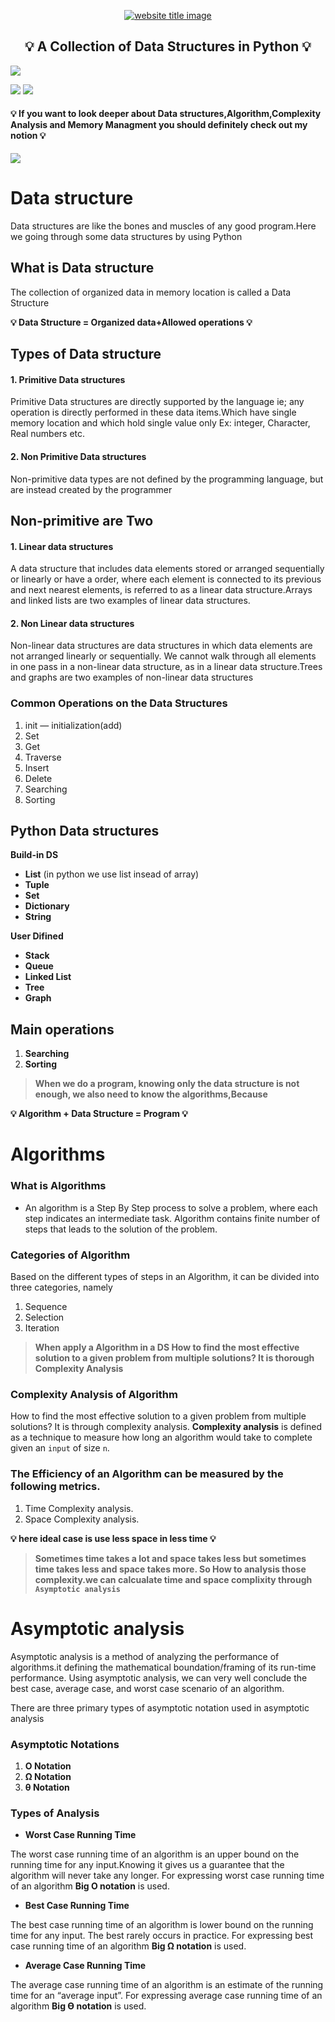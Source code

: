<p align="center">
  <a href=""><img src="https://capsule-render.vercel.app/api?type=rect&color=666666&height=100&section=header&text=Algorithms%20And%20Data%20Structures&fontSize=55%&fontColor=ffffff&fontAlignY=65" alt="website title image"></a>
  <h2 align="center">💡 A Collection of Data Structures in Python 💡</h2>
 <img src="https://img.shields.io/badge/language-python-blue?style=for-the-badge">
</p>

<a class="header-badge" target="_blank" href="https://www.linkedin.com/in/hamza-nadeem-p-a85785242/"><img src="https://img.shields.io/badge/style--5eba00.svg?label=LinkedIn&logo=linkedin&style=social"></a>
<a href="https://github.com/nadeemparokkot" alt="nadeem"><img src="https://img.shields.io/badge/Build by - Nadeem Parokkot-blue" /></a>
#### 💡 If you want to look deeper about Data structures,Algorithm,Complexity Analysis and Memory Managment you should definitely check out my notion 💡
<a class="header-badge" target="_blank" href="https://nadeemparokkotdsa.notion.site/Data-structure-04b66299f681402fa7b2af028c3b1b0b?pvs=4">
  <img src="https://img.shields.io/badge/-Notion-181717?logo=notion&style=social">
</a>

# Data structure
Data structures are like the bones and muscles of any good program.Here we going through some data structures by using Python


<h2>What is Data structure</h2>
   The collection of organized data in memory location is called a Data Structure
<br>


**💡 Data Structure = Organized data+Allowed operations 💡**



<h2>Types of Data structure</h2>
<h4>1. Primitive Data structures </h4>

<p>Primitive Data structures are directly supported by the language ie; any operation is directly performed in these data items.Which have single memory location and which hold single value only
Ex: integer, Character, Real numbers etc.</p>

<h4>2. Non Primitive Data structures </h4>

<p>Non-primitive data types are not defined by the programming language, but are instead created by the programmer</p>

<h2>Non-primitive are Two</h2>
<h4>1. Linear data structures</h4>

<p>A data structure that includes data elements stored or arranged sequentially or linearly or have a order, where each element is connected to its previous and next nearest elements, is referred to as a linear data structure.Arrays and linked lists are two examples of linear data structures.</p>
<h4>2. Non Linear data structures</h4>

<p>Non-linear data structures are data structures in which data elements are not arranged linearly or sequentially. We cannot walk through all elements in one pass in a non-linear data structure, as in a linear data structure.Trees and graphs are two examples of non-linear data structures</p>

### Common Operations on the Data Structures

1. init — initialization(add)
2. Set 
3. Get
4. Traverse
5. Insert 
6. Delete
7. Searching
8. Sorting

## Python Data structures

**Build-in DS**

- **List** (in python we use list insead of array)
- **Tuple**
- **Set**
- **Dictionary**
- **String**

**User Difined**

- **Stack**
- **Queue**
- **Linked List**
- **Tree**
- **Graph**

## Main operations

1. **Searching**
2. **Sorting**


> **When we do a program, knowing only the data structure is not enough, we also need to know the algorithms,Because**
>
**💡  Algorithm + Data Structure = Program 💡**

# Algorithms

### What is Algorithms

- An algorithm is a Step By Step process to solve a problem, where each step indicates an intermediate task. Algorithm contains finite number of steps that leads to the solution of the problem.

### Categories of Algorithm

Based on the different types of steps in an Algorithm, it can be divided into three
categories, namely

1. Sequence
2. Selection
3. Iteration

> **When apply a Algorithm in a DS How to find the most effective solution to a given problem from multiple solutions? 
It is thorough Complexity Analysis**
>
### Complexity Analysis of Algorithm

How to find the most effective solution to a given problem from multiple solutions? It is through complexity analysis. **Complexity analysis** is defined as a technique to measure how long an algorithm would take to complete given an `input` of size `n`.

### **The Efficiency of an Algorithm can be measured by the following metrics.**

1. Time Complexity analysis.
2. Space Complexity analysis.

**💡 here ideal case is use less space in less time 💡**

> **Sometimes time takes a lot and space takes less but sometimes time takes less and space takes more. So How to analysis those complexity.we can calcualate time and space complixity through `Asymptotic analysis`**
>

# Asymptotic analysis

Asymptotic analysis is a method of analyzing the performance of algorithms.it defining the mathematical boundation/framing of its run-time performance. Using asymptotic analysis, we can very well conclude the best case, average case, and worst case scenario of an algorithm.

There are three primary types of asymptotic notation used in asymptotic analysis

### Asymptotic Notations

1. **Ο Notation**
2. **Ω Notation**
3. **θ Notation**

### Types of Analysis

- **Worst Case Running Time**

The worst case running time of an algorithm is an upper bound on the running time for any input.Knowing it gives us a guarantee that the algorithm will never take any longer. For expressing worst case running time of an algorithm **Big O notation** is used.

- **Best Case Running Time**

The best case running time of an algorithm is lower bound on the running time for any input. The best rarely occurs in practice. For expressing best case running time of an algorithm **Big Ω notation** is used.

- **Average Case Running Time**

The average case running time of an algorithm is an estimate of the running time for an “average input”. For expressing average case running time of an algorithm **Big Ɵ notation** is used.
